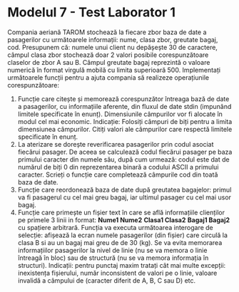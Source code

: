 # Modelul 7 - Test Laborator 1

Compania aeriană TAROM stochează la fiecare zbor baza de date a pasagerilor cu următoarele informații: nume, clasa zbor, greutate bagaj, cod. Presupunem că: numele unui client nu depășește 30 de caractere, câmpul clasa zbor stochează doar 2 valori posibile corespunzătoare claselor de zbor A sau B. Câmpul greutate bagaj reprezintă o valoare numerică în format virgulă mobilă cu limita superioară 500. Implementați următoarele funcții pentru a ajuta compania să realizeze operațiunile corespunzătoare:
1. Funcție care citește și memorează corespunzător întreaga bază de date a pasagerilor, cu informațiile aferente, din fluxul de date stdin (impunând limitele specificate în enunț). Dimensiunile câmpurilor vor fi alocate în modul cel mai economic. Indicație: Folosiți câmpuri de biți pentru a limita dimensiunea câmpurilor. Citiți valori ale câmpurilor care respectă limitele specificate în enunț.
2. La aterizare se dorește reverificarea pasagerilor prin codul asociat fiecărui pasager. De aceea se calculează codul fiecărui pasager pe baza primului caracter din numele său, după cum urmează: codul este dat de numărul de biți 0 din reprezentarea binară a codului ASCII a primului caracter. Scrieți o funcție care completează câmpurile cod din toată baza de date.
3. Funcție care reordonează baza de date după greutatea bagajelor: primul va fi pasagerul cu cel mai greu bagaj, iar ultimul pasager cu cel mai usor bagaj.
4. Funcție care primește un fișier text în care se află informațiile clienților pe primele 3 linii in format:
**Nume1 Nume2**
**Clasa1 Clasa2**
**Bagaj1 Bagaj2**
cu spațiere arbitrară. Funcția va executa următoarea interogare de selecție: afișează la ecran numele pasagerilor (din fișier) care circulă la clasa B si au un bagaj mai greu de de 30 (kg). Se va evita memorarea informațiilor pasagerilor la nivel de linie (nu se va memora o linie întreagă în bloc) sau de structură (nu se va memora informația în structuri). Indicații: pentru punctaj maxim tratați cât mai multe excepții: inexistența fișierului, număr inconsistent de valori pe o linie, valoare invalidă a câmpului de (caracter diferit de A, B, C sau D) etc.